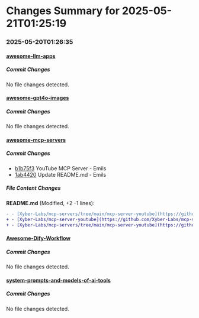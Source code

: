 # Changes Summary for 2025-05-21T01:25:19

### 2025-05-20T01:26:35

#### [awesome-llm-apps](https://github.com/Shubhamsaboo/awesome-llm-apps)

##### Commit Changes

No file changes detected.

#### [awesome-gpt4o-images](https://github.com/jamez-bondos/awesome-gpt4o-images)

##### Commit Changes

No file changes detected.

#### [awesome-mcp-servers](https://github.com/punkpeye/awesome-mcp-servers)

##### Commit Changes

- [b1b75f3](https://github.com/punkpeye/awesome-mcp-servers/commit/b1b75f33ee3b55ad763b8c00ae93841b97ec5a38) YouTube MCP Server - Emils
- [1ab4420](https://github.com/punkpeye/awesome-mcp-servers/commit/1ab442074c4e2f1ea4f02aacc5044e7db94c3700) Update README.md - Emils


##### File Content Changes

**README.md** (Modified, +2 -1 lines):

```diff
- - [Xyber-Labs/mcp-servers/tree/main/mcp-server-youtube](https://github.com/Xyber-Labs/mcp-servers/tree/main/mcp-server-youtube) 🐍 ☁️ - This repository implements an MCP (Model Context Protocol) server for YouTube search and transcript retrieval functionality. It allows language models or other agents to easily query YouTube content through a standardized protocol.
+ - [Xyber-Labs/mcp-server-youtube](https://github.com/Xyber-Labs/mcp-servers/tree/main/mcp-server-youtube) 🐍 ☁️ - This repository implements an MCP (Model Context Protocol) server for YouTube search and transcript retrieval functionality. It allows language models or other agents to easily query YouTube content through a standardized protocol.
+ - [Xyber-Labs/mcp-servers/tree/main/mcp-server-youtube](https://github.com/Xyber-Labs/mcp-servers/tree/main/mcp-server-youtube) 🐍 ☁️ - This repository implements an MCP (Model Context Protocol) server for YouTube search and transcript retrieval functionality. It allows language models or other agents to easily query YouTube content through a standardized protocol.
```



#### [Awesome-Dify-Workflow](https://github.com/svcvit/Awesome-Dify-Workflow)

##### Commit Changes

No file changes detected.

#### [system-prompts-and-models-of-ai-tools](https://github.com/x1xhlol/system-prompts-and-models-of-ai-tools)

##### Commit Changes

No file changes detected.
